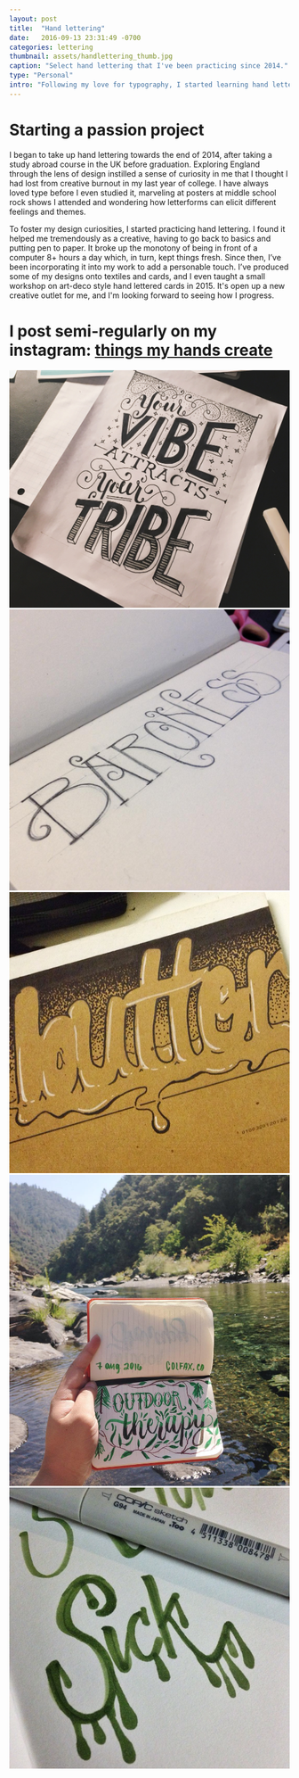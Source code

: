 ```yaml
---
layout: post
title:  "Hand lettering"
date:   2016-09-13 23:31:49 -0700
categories: lettering
thumbnail: assets/handlettering_thumb.jpg
caption: "Select hand lettering that I've been practicing since 2014."
type: "Personal"
intro: "Following my love for typography, I started learning hand lettering in late 2014 and have since been incorporating it to my personal and professional projects."
---
```

# Starting a passion project
I began to take up hand lettering towards the end of 2014, after taking a study abroad course in the UK before graduation. Exploring England through the lens of design instilled a sense of curiosity in me that I thought I had lost from creative burnout in my last year of college. I have always loved type before I even studied it, marveling at posters at middle school rock shows I attended and wondering how letterforms can elicit different feelings and themes.

To foster my design curiosities, I started practicing hand lettering. I found it helped me tremendously as a creative, having to go back to basics and putting pen to paper. It broke up the monotony of being in front of a computer 8+ hours a day which, in turn, kept things fresh. Since then, I’ve been incorporating it into my work to add a personable touch. I’ve produced some of my designs onto textiles and cards, and I even taught a small workshop on art-deco style hand lettered cards in 2015. It's open up a new creative outlet for me, and I'm looking forward to seeing how I progress.

# I post semi-regularly on my instagram: [things my hands create](https://www.instagram.com/thingsmyhandscreate/ "Instragram")

![lettering top](/assets/lettering/vibes.jpg)
![lettering top](/assets/lettering/baroness.jpg)
![lettering bottom](/assets/lettering/butter.jpg)
![lettering bottom](/assets/lettering/outdoor.jpg)
![lettering bottom](/assets/lettering/sick.jpg)
